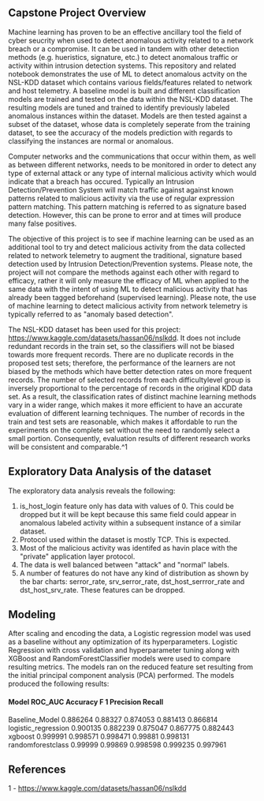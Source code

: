 ## Capstone Project Overview

Machine learning has proven to be an effective ancillary tool the field of cyber seucrity when used to detect anomalous activity related to a network breach or a compromise.  It can be used in tandem with other detection methods (e.g. hueristics, signature, etc.) to detect anomalous traffic or activity within intrusion detection systems.  This repository and related notebook demonstrates the use of ML to detect anomalous actvity on the NSL-KDD dataset which contains various fields/features related to network and host telemetry.  A baseline model is built and different classification models are trained and tested on the data within the NSL-KDD dataset.  The resulting models are tuned and trained to identify previously labeled anomalous instances within the dataset.  Models are then tested against a subset of the dataset, whose data is completely seperate from the training dataset, to see the accuracy of the models prediction with regards to classifying the instances are normal or anomalous.

Computer networks and the communications that occur within them, as well as between different networks, needs to be monitored in order to detect any type of external attack or any type of internal malicious activity which would indicate that a breach has occured.  Typically an Intrusion Detection/Prevention System will match traffic against against known patterns related to malicious activity via the use of regular expression pattern matching.  This pattern matching is referred to as signature based detection.  However, this can be prone to error and at times will produce many false positives.

The objective of this project is to see if machine learning can be used as an additional tool to try and detect malicious activity from the data collected related to network telemetry to augment the traditional, signature based detection used by Intrusion Detection/Prevention systems.  Please note, the project will not compare the methods against each other with regard to efficacy, rather it will only measure the efficacy of ML when applied to the same data with the intent of using ML to detect malicious activity that has already been tagged beforehand (supervised learning).  Please note, the use of machine learning to detect malicious activity from network telemetry is typically referred to as "anomaly based detection".

The NSL-KDD dataset has been used for this project: https://www.kaggle.com/datasets/hassan06/nslkdd.  It does not include redundant records in the train set, so the classifiers will not be biased towards more frequent records.  There are no duplicate records in the proposed test sets; therefore, the performance of the learners are not biased by the methods which have better detection rates on more frequent records.  The number of selected records from each difficultylevel group is inversely proportional to the percentage of records in the original KDD data set. As a result, the classification rates of distinct machine learning methods vary in a wider range, which makes it more efficient to have an accurate evaluation of different learning techniques.  The number of records in the train and test sets are reasonable, which makes it affordable to run the experiments on the complete set without the need to randomly select a small portion. Consequently, evaluation results of different research works will be consistent and comparable.^1

## Exploratory Data Analysis of the dataset

The exploratory data analysis reveals the following:
  1) is_host_login feature only has data with values of 0.  This could be dropped but it will be kept because this same field could appear in anomalous labeled activity within a subsequent instance of a similar dataset.
  2) Protocol used within the dataset is mostly TCP.  This is expected.
  3) Most of the malicious activity was identifed as havin place with the "private" application layer protocol.
  4) The data is well balanced between "attack" and "normal" labels.
  5) A number of features do not have any kind of distribution as shown by the bar charts: serror_rate, srv_serror_rate, dst_host_serrror_rate and dst_host_srv_rate.  These features can be dropped.

 ## Modeling

 After scaling and encoding the data, a Logistic regression model was used as a baseline without any optimization of its hyperparameters.  Logistic Regression with cross validation and hyperparameter tuning along with XGBoost and RandomForestClassifier models were used to compare resulting metrics.  The models ran on the reduced feature set resulting from the initial principal component analysis (PCA) performed.  The models produced the following results:

#### 	 Model  		  ROC_AUC    Accuracy  F 1       Precision   Recall <br>
Baseline_Model      0.886264   0.88327   0.874053  0.881413    0.866814 <br>
logistic_regression 0.900135   0.882239  0.875047  0.867775    0.882443 <br>
xgboost             0.999991   0.998571  0.998471  0.99881     0.998131 <br>
randomforestclass   0.99999    0.99869   0.998598  0.999235    0.997961 <br>


## References
1 - https://www.kaggle.com/datasets/hassan06/nslkdd
